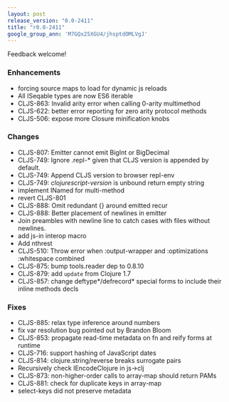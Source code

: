 ```yaml
---
layout: post
release_version: "0.0-2411"
title: "r0.0-2411"
google_group_ann: 'M7GQx25XGU4/jhsptdOMLVgJ'
---
```


Feedback welcome! 

### Enhancements 
* forcing source maps to load for dynamic js reloads 
* All ISeqable types are now ES6 iterable 
* CLJS-863: Invalid arity error when calling 0-arity multimethod 
* CLJS-622: better error reporting for zero arity protocol methods 
* CLJS-506: expose more Closure minification knobs 

### Changes 
* CLJS-807: Emitter cannot emit BigInt or BigDecimal 
* CLJS-749: Ignore .repl-* given that CLJS version is appended by default. 
* CLJS-749: Append CLJS version to browser repl-env 
* CLJS-749: *clojurescript-version* is unbound return empty string 
* implement INamed for multi-method 
* revert CLJS-801 
* CLJS-888: Omit redundant {} around emitted recur 
* CLJS-888: Better placement of newlines in emitter 
* Join preambles with newline line to catch cases with files without newlines. 
* add js-in interop macro 
* Add nthrest 
* CLJS-510: Throw error when :output-wrapper and :optimizations 
:whitespace combined 
* CLJS-875: bump tools.reader dep to 0.8.10 
* CLJS-879: add `update` from Clojure 1.7 
* CLJS-857: change deftype*/defrecord* special forms to include their 
inline methods decls 

### Fixes 
* CLJS-885: relax type inference around numbers 
* fix var resolution bug pointed out by Brandon Bloom 
* CLJS-853: propagate read-time metadata on fn and reify forms at runtime 
* CLJS-716: support hashing of JavaScript dates 
* CLJS-814: clojure.string/reverse breaks surrogate pairs 
* Recursively check IEncodeClojure in js->clj 
* CLJS-873: non-higher-order calls to array-map should return PAMs 
* CLJS-881: check for duplicate keys in array-map 
* select-keys did not preserve metadata
